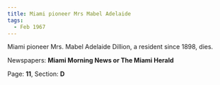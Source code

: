```yaml
---  
title: Miami pioneer Mrs Mabel Adelaide  
tags:  
  - Feb 1967  
---  
```

  
Miami pioneer Mrs. Mabel Adelaide Dillion, a resident since 1898, dies.  
  
Newspapers: **Miami Morning News or The Miami Herald**  
  
Page: **11**, Section: **D** 
